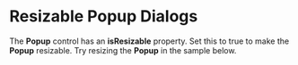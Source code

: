 Resizable Popup Dialogs
=================

The **Popup** control has an **isResizable** property. 
Set this to true to make the **Popup** resizable. 
Try resizing the **Popup** in the sample below.